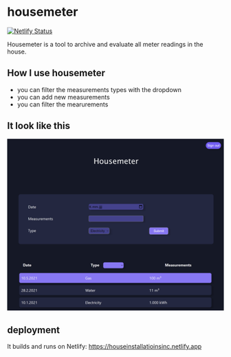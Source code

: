 # housemeter

[![Netlify Status](https://api.netlify.com/api/v1/badges/7dd5e7d5-8ff3-457b-96c3-a1329c36555d/deploy-status)](https://app.netlify.com/sites/stoic-wozniak-38c319/deploys)

Housemeter is a tool to archive and evaluate all meter readings in the house.

## How I use housemeter

- you can filter the measurements types with the dropdown
- you can add new measurements
- you can filter the mearurements

## It look like this

![ScreenShot](/Housemeter.png)

## deployment

It builds and runs on Netlify: https://houseinstallatioinsinc.netlify.app
